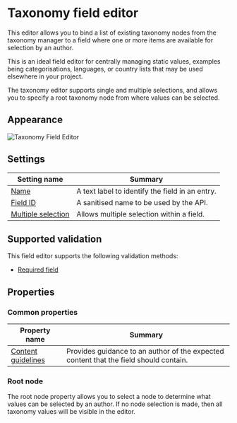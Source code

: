 # Taxonomy field editor
This editor allows you to bind a list of existing taxonomy nodes from the taxonomy manager to a field where one or more items are available for selection by an author.

This is an ideal field editor for centrally managing static values, examples being categorisations, languages, or country lists that may be used elsewhere in your project.

The taxonomy editor supports single and multiple selections, and allows you to specify a root taxonomy node from where values can be selected.

## Appearance
![Taxonomy Field Editor](/images/field-editor-taxonomy.png)

## Settings
| Setting name | Summary|
| ---| --- |
| [Name](/content-types/field-editors/field-settings.md#name) | A text label to identify the field in an entry.|
| [Field ID](/content-types/field-editors/field-settings.md#field-id) | A sanitised name to be used by the API. |
| [Multiple selection](/content-types/field-editors/field-settings.md#allow-multiple) |  Allows multiple selection within a field. |

## Supported validation
This field editor supports the following validation methods:

- [Required field](/content-types/validation/required-validation.md)

## Properties

### Common properties
| Property name | Summary|
| ---| --- |
| [Content guidelines](/content-types/field-editors/field-properties.md#content-guidelines) |  Provides guidance to an author of the expected content that the field should contain. |

### Root node
The root node property allows you to select a node to determine what values can be selected by an author. If no node selection is made, then all taxonomy values will be visible in the editor.
